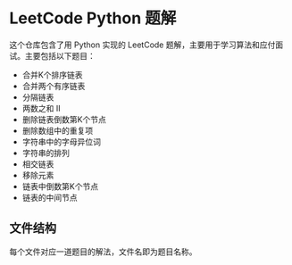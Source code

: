 # LeetCode Python 题解

这个仓库包含了用 Python 实现的 LeetCode 题解，主要用于学习算法和应付面试。主要包括以下题目：

- 合并K个排序链表
- 合并两个有序链表
- 分隔链表
- 两数之和 II
- 删除链表倒数第K个节点
- 删除数组中的重复项
- 字符串中的字母异位词
- 字符串的排列
- 相交链表
- 移除元素
- 链表中倒数第K个节点
- 链表的中间节点

## 文件结构

每个文件对应一道题目的解法，文件名即为题目名称。 
